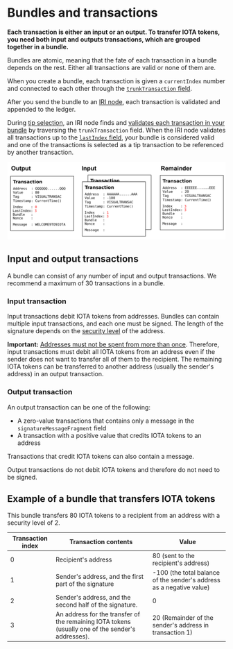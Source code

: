 # Bundles and transactions

**Each transaction is either an input or an output. To transfer IOTA tokens, you need both input and outputs transactions, which are grouped together in a bundle.**

Bundles are atomic, meaning that the fate of each transaction in a bundle depends on the rest. Either all transactions are valid or none of them are.

When you create a bundle, each transaction is given a `currentIndex` number and connected to each other through the [`trunkTransaction` field](../references/structure-of-a-transaction.md).

After you send the bundle to an [IRI node](root://iri/0.1/introduction/overview.md), each transaction is validated and appended to the ledger.

During [tip selection](root://the-tangle/0.1/introduction/overview.md), an IRI node finds and [validates each transaction in your bundle](root://iri/0.1/concepts/transaction-validation.md#bundle-validator) by traversing the `trunkTransaction` field. When the IRI node validates all transactions up to the [`lastIndex` field](../references/structure-of-a-transaction.md), your bundle is considered valid and one of the transactions is selected as a tip transaction to be referenced by another transaction.

![Example of a bundle of 4 transactions](../bundle.png)

## Input and output transactions

A bundle can consist of any number of input and output transactions. We recommend a maximum of 30 transactions in a bundle.

### Input transaction

Input transactions debit IOTA tokens from addresses. Bundles can contain multiple input transactions, and each one must be signed. The length of the signature depends on the [security level](../concepts/addresses-and-signatures.md#how-addresses-are-generated) of the address.

**Important:** [Addresses must not be spent from more than once](../concepts/addresses-and-signatures.md#address-reuse). Therefore, input transactions must debit all IOTA tokens from an address even if the sender does not want to transfer all of them to the recipient. The remaining IOTA tokens can be transferred to another address (usually the sender's address) in an output transaction.

### Output transaction

An output transaction can be one of the following:

* A zero-value transactions that contains only a message in the `signatureMessageFragment` field
* A transaction with a positive value that credits IOTA tokens to an address

Transactions that credit IOTA tokens can also contain a message.

Output transactions do not debit IOTA tokens and therefore do not need to be signed.

## Example of a bundle that transfers IOTA tokens

This bundle transfers 80 IOTA tokens to a recipient from an address with a security level of 2.

| Transaction index | Transaction contents                                                     | Value                                          |
| ----- | ------------------------------------------------------------------------- | --------------------------------------------------------------- |
| 0     | Recipient's address                       | 80 (sent to the recipient's address)                    |
| 1     | Sender's address, and the first part of the signature | -100 (the total balance of the sender's address as a negative value) |
| 2     | Sender's address, and the second half of the signature.                                         | 0                                                               |
| 3     | An address for the transfer of the remaining IOTA tokens (usually one of the sender's addresses).                              | 20 (Remainder of the sender's address in transaction 1)                          |

